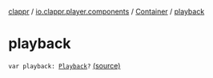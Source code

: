 [clappr](../../index.md) / [io.clappr.player.components](../index.md) / [Container](index.md) / [playback](.)

# playback

`var playback: `[`Playback`](../-playback/index.md)`?` [(source)](https://github.com/clappr/clappr-android/tree/dev/clappr/src/main/kotlin/io/clappr/player/components/Container.kt#L16)